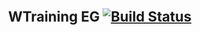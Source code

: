 # WTraining EG [![Build Status](https://travis-ci.com/wolox-training/eg-rails.svg?branch=master)](https://travis-ci.com/wolox-training/eg-rails)